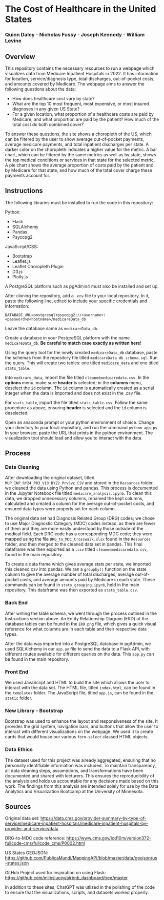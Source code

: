 # The Cost of Healthcare in the United States
### Quinn Daley - Nicholas Fussy - Joseph Kennedy - William Levine

## Overview
This repository contains the necessary resources to run a webpage which visualizes data from Medicare Inpatient Hospitals in 2022. It has information for location, service/diagnosis type, total discharges, out-of-pocket costs, and amounts covered by Medicare. The webpage aims to answer the following questions about the data:
- How does healthcare cost vary by state?
- What are the top 10 most frequent, most expensive, or most insured diagnoses in any given US State?
- For a given location, what proportion of a healthcare costs are paid by Medicare, and what proportion are paid by the patient? How much of the total cost do both combined cover?

To answer these questions, the site shows a choropleth of the US, which can be filtered by the user to show average out-of-pocket payments, average medicare payments, and total inpatient discharges per state. A darker color on the choropleth indicates a higher value for the metric. A bar chart, which can be filtered by the same metrics as well as by state, shows the top medical conditions or services in that state for the selected metric. A pie chart shows the average proportion of costs paid by the patient and by Medicare for that state, and how much of the total cover charge these payments account for.

## Instructions
The following libraries must be installed to run the code in this repository:

Python:
- Flask
- SQLAlchemy
- Pandas
- Psycopg2

JavaScript/CSS:
- Bootstrap
- Leaflet.js
- Leaflet Choropleth Plugin
- D3.js
- Plotly.js

A PostgreSQL platform such as pgAdmin4 must also be installed and set up.

After cloning the repository, add a `.env` file to your local repository. In it, paste the following line, edited to include your specific credentials and information:

`DATABASE_URL=postgresql+psycopg2://<username>:<password>@<hostname>/medicareData_db`

Leave the database name as `medicareData_db`.

Create a database in your PostgreSQL platform with the name `medicareData_db`. **Be careful to match case exactly as written here!**

Using the query tool for the newly created `medicareData_db` database, paste the schemas from the repository file titled `medicareData_db_schema.sql`. Run the query. This will create two tables: one titled `medicare_data` and one titled `stats_table`.

Into `medicare_data`, import the file titled `cleanedmedicaredata.csv`. In the **options** menu, make sure **header** is selected; in the **columns** menu, deselect the `id` column. The `id` column is automatically created as a serial integer when the data is imported and does not exist in the .csv file.

For `stats_table`, import the file titled `stats_table.csv`. Follow the same procedure as above, ensuring **header** is selected and the `id` column is deselected.

Open an anaconda prompt or your python environment of choice. Change your directory to your local repository, and run the command `python app.py`. In your browser, paste the URL that prints in the python environment. The visualization tool should load and allow you to interact with the data.

## Process

### Data Cleaning

After downloading the original dataset, titled `MUP_INP_RY24_P03_V10_DY22_PrvSvc.CSV` and stored in the `Resources` folder, we cleaned the data using Python and pandas. This process is documented in the Jupyter Notebook file titled `medicare_analysis.ipynb`. To clean this data, we dropped unnecessary columns, renamed the kept columns, calculated and created a column for the average out-of-pocket costs, and ensured data types were properly set for each column. 

The original data set had Diagnosis Related Group (DRG) codes; we chose to use Major Diagnostic Category (MDC) codes instead, as there are fewer of them and they are more easily understood by those outside of the medical field. Each DRG code has a corresponding MDC code; they were mapped using the file `DRG_to_MDC_Crosswalk.xlsx` found in the `Resources` folder, and then merged to the cleaned data set in pandas. This final dataframe was then exported as a `.csv` titled `cleanedmedicaredata.csv`, found in the main repository.

To create a data frame which gives average stats per state, we imported this cleaned csv into pandas. We ran a `groupby()` function on the state column to give the average number of total discharges, average out-of-pocket costs, and average amounts paid by Medicare in each state. These commands can be found in `stats_grouping.ipynb`, held in the main repository. This dataframe was then exported as `stats_table.csv`.

### Back End

After writing the table schema, we went through the process outlined in the Instructions section above. An Entity Relationship Diagram (ERD) of the database tables can be found in the `ERD.png` file, which gives a quick visual reference for what columns are in each table and their respective data types.

After the data was imported into a PostgreSQL database in pgAdmin, we used SQLAlchemy in our `app.py` file to send the data to a Flask API, with different routes available for different queries on the data. This `app.py` can be found in the main repository.

### Front End

We used JavaScript and HTML to build the site which allows the user to interact with the data set. The HTML file, titled `index.html`, can be found in the `templates` folder. The JavaScript file, titled `app.js`, can be found in the `static` folder.

### New Library - Bootstrap
Bootstrap was used to enhance the layout and responsiveness of the site. It provides the grid system, navigation bars, and buttons that allow the user to interact with different visualizations on the webpage. We used it to create cards that would house our various `form-select` classed HTML objects.

### Data Ethics
The dataset used for this project was already aggregated, ensuring that no personally identifiable information was included. To maintain transparency, all data cleaning steps, assumptions, and transformations have been documented and shared with lecturers. This ensures the reproducibility of the analysis and holds us accountable for any decisions made based on this work. The findings from this analysis are intended solely for use by the Data Analytics and Visualization Bootcamp at the University of Minnesota.

## Sources
Original data set: https://data.cms.gov/provider-summary-by-type-of-service/medicare-inpatient-hospitals/medicare-inpatient-hospitals-by-provider-and-service/data

DRG-to-MDC code reference: https://www.cms.gov/icd10m/version372-fullcode-cms/fullcode_cms/P0002.html

US States GEOJSON: https://github.com/PublicaMundi/MappingAPI/blob/master/data/geojson/us-states.json

GitHub Project used for inspiration on using Flask: https://github.com/mileslucey/airbnb_dashboard/tree/master

In addition to these sites, ChatGPT was utlized in the polishing of the code to ensure that the visualizations, scripts, and datasets worked properly.
